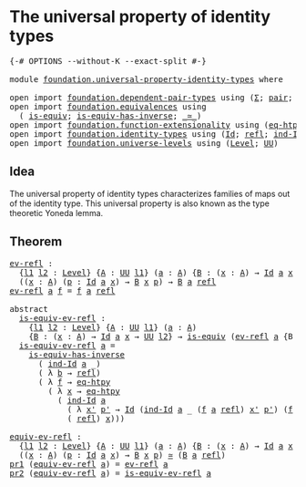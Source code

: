 # The universal property of identity types

<pre class="Agda"><a id="53" class="Symbol">{-#</a> <a id="57" class="Keyword">OPTIONS</a> <a id="65" class="Pragma">--without-K</a> <a id="77" class="Pragma">--exact-split</a> <a id="91" class="Symbol">#-}</a>

<a id="96" class="Keyword">module</a> <a id="103" href="foundation.universal-property-identity-types.html" class="Module">foundation.universal-property-identity-types</a> <a id="148" class="Keyword">where</a>

<a id="155" class="Keyword">open</a> <a id="160" class="Keyword">import</a> <a id="167" href="foundation.dependent-pair-types.html" class="Module">foundation.dependent-pair-types</a> <a id="199" class="Keyword">using</a> <a id="205" class="Symbol">(</a><a id="206" href="foundation-core.dependent-pair-types.html#502" class="Record">Σ</a><a id="207" class="Symbol">;</a> <a id="209" href="foundation-core.dependent-pair-types.html#575" class="InductiveConstructor">pair</a><a id="213" class="Symbol">;</a> <a id="215" href="foundation-core.dependent-pair-types.html#592" class="Field">pr1</a><a id="218" class="Symbol">;</a> <a id="220" href="foundation-core.dependent-pair-types.html#604" class="Field">pr2</a><a id="223" class="Symbol">)</a>
<a id="225" class="Keyword">open</a> <a id="230" class="Keyword">import</a> <a id="237" href="foundation.equivalences.html" class="Module">foundation.equivalences</a> <a id="261" class="Keyword">using</a>
  <a id="269" class="Symbol">(</a> <a id="271" href="foundation-core.equivalences.html#1543" class="Function">is-equiv</a><a id="279" class="Symbol">;</a> <a id="281" href="foundation-core.equivalences.html#3000" class="Function">is-equiv-has-inverse</a><a id="301" class="Symbol">;</a> <a id="303" href="foundation-core.equivalences.html#1608" class="Function Operator">_≃_</a><a id="306" class="Symbol">)</a>
<a id="308" class="Keyword">open</a> <a id="313" class="Keyword">import</a> <a id="320" href="foundation.function-extensionality.html" class="Module">foundation.function-extensionality</a> <a id="355" class="Keyword">using</a> <a id="361" class="Symbol">(</a><a id="362" href="foundation-core.function-extensionality.html#1463" class="Function">eq-htpy</a><a id="369" class="Symbol">)</a>
<a id="371" class="Keyword">open</a> <a id="376" class="Keyword">import</a> <a id="383" href="foundation.identity-types.html" class="Module">foundation.identity-types</a> <a id="409" class="Keyword">using</a> <a id="415" class="Symbol">(</a><a id="416" href="foundation-core.identity-types.html#1754" class="Datatype">Id</a><a id="418" class="Symbol">;</a> <a id="420" href="foundation-core.identity-types.html#1807" class="InductiveConstructor">refl</a><a id="424" class="Symbol">;</a> <a id="426" href="foundation-core.identity-types.html#2154" class="Function">ind-Id</a><a id="432" class="Symbol">)</a>
<a id="434" class="Keyword">open</a> <a id="439" class="Keyword">import</a> <a id="446" href="foundation.universe-levels.html" class="Module">foundation.universe-levels</a> <a id="473" class="Keyword">using</a> <a id="479" class="Symbol">(</a><a id="480" href="Agda.Primitive.html#597" class="Postulate">Level</a><a id="485" class="Symbol">;</a> <a id="487" href="foundation-core.universe-levels.html#222" class="Primitive">UU</a><a id="489" class="Symbol">)</a>
</pre>
## Idea

The universal property of identity types characterizes families of maps out of the identity type. This universal property is also known as the type theoretic Yoneda lemma.

## Theorem

<pre class="Agda"><a id="ev-refl"></a><a id="698" href="foundation.universal-property-identity-types.html#698" class="Function">ev-refl</a> <a id="706" class="Symbol">:</a>
  <a id="710" class="Symbol">{</a><a id="711" href="foundation.universal-property-identity-types.html#711" class="Bound">l1</a> <a id="714" href="foundation.universal-property-identity-types.html#714" class="Bound">l2</a> <a id="717" class="Symbol">:</a> <a id="719" href="Agda.Primitive.html#597" class="Postulate">Level</a><a id="724" class="Symbol">}</a> <a id="726" class="Symbol">{</a><a id="727" href="foundation.universal-property-identity-types.html#727" class="Bound">A</a> <a id="729" class="Symbol">:</a> <a id="731" href="foundation-core.universe-levels.html#222" class="Primitive">UU</a> <a id="734" href="foundation.universal-property-identity-types.html#711" class="Bound">l1</a><a id="736" class="Symbol">}</a> <a id="738" class="Symbol">(</a><a id="739" href="foundation.universal-property-identity-types.html#739" class="Bound">a</a> <a id="741" class="Symbol">:</a> <a id="743" href="foundation.universal-property-identity-types.html#727" class="Bound">A</a><a id="744" class="Symbol">)</a> <a id="746" class="Symbol">{</a><a id="747" href="foundation.universal-property-identity-types.html#747" class="Bound">B</a> <a id="749" class="Symbol">:</a> <a id="751" class="Symbol">(</a><a id="752" href="foundation.universal-property-identity-types.html#752" class="Bound">x</a> <a id="754" class="Symbol">:</a> <a id="756" href="foundation.universal-property-identity-types.html#727" class="Bound">A</a><a id="757" class="Symbol">)</a> <a id="759" class="Symbol">→</a> <a id="761" href="foundation-core.identity-types.html#1754" class="Datatype">Id</a> <a id="764" href="foundation.universal-property-identity-types.html#739" class="Bound">a</a> <a id="766" href="foundation.universal-property-identity-types.html#752" class="Bound">x</a> <a id="768" class="Symbol">→</a> <a id="770" href="foundation-core.universe-levels.html#222" class="Primitive">UU</a> <a id="773" href="foundation.universal-property-identity-types.html#714" class="Bound">l2</a><a id="775" class="Symbol">}</a> <a id="777" class="Symbol">→</a>
  <a id="781" class="Symbol">((</a><a id="783" href="foundation.universal-property-identity-types.html#783" class="Bound">x</a> <a id="785" class="Symbol">:</a> <a id="787" href="foundation.universal-property-identity-types.html#727" class="Bound">A</a><a id="788" class="Symbol">)</a> <a id="790" class="Symbol">(</a><a id="791" href="foundation.universal-property-identity-types.html#791" class="Bound">p</a> <a id="793" class="Symbol">:</a> <a id="795" href="foundation-core.identity-types.html#1754" class="Datatype">Id</a> <a id="798" href="foundation.universal-property-identity-types.html#739" class="Bound">a</a> <a id="800" href="foundation.universal-property-identity-types.html#783" class="Bound">x</a><a id="801" class="Symbol">)</a> <a id="803" class="Symbol">→</a> <a id="805" href="foundation.universal-property-identity-types.html#747" class="Bound">B</a> <a id="807" href="foundation.universal-property-identity-types.html#783" class="Bound">x</a> <a id="809" href="foundation.universal-property-identity-types.html#791" class="Bound">p</a><a id="810" class="Symbol">)</a> <a id="812" class="Symbol">→</a> <a id="814" href="foundation.universal-property-identity-types.html#747" class="Bound">B</a> <a id="816" href="foundation.universal-property-identity-types.html#739" class="Bound">a</a> <a id="818" href="foundation-core.identity-types.html#1807" class="InductiveConstructor">refl</a>
<a id="823" href="foundation.universal-property-identity-types.html#698" class="Function">ev-refl</a> <a id="831" href="foundation.universal-property-identity-types.html#831" class="Bound">a</a> <a id="833" href="foundation.universal-property-identity-types.html#833" class="Bound">f</a> <a id="835" class="Symbol">=</a> <a id="837" href="foundation.universal-property-identity-types.html#833" class="Bound">f</a> <a id="839" href="foundation.universal-property-identity-types.html#831" class="Bound">a</a> <a id="841" href="foundation-core.identity-types.html#1807" class="InductiveConstructor">refl</a>

<a id="847" class="Keyword">abstract</a>
  <a id="is-equiv-ev-refl"></a><a id="858" href="foundation.universal-property-identity-types.html#858" class="Function">is-equiv-ev-refl</a> <a id="875" class="Symbol">:</a>
    <a id="881" class="Symbol">{</a><a id="882" href="foundation.universal-property-identity-types.html#882" class="Bound">l1</a> <a id="885" href="foundation.universal-property-identity-types.html#885" class="Bound">l2</a> <a id="888" class="Symbol">:</a> <a id="890" href="Agda.Primitive.html#597" class="Postulate">Level</a><a id="895" class="Symbol">}</a> <a id="897" class="Symbol">{</a><a id="898" href="foundation.universal-property-identity-types.html#898" class="Bound">A</a> <a id="900" class="Symbol">:</a> <a id="902" href="foundation-core.universe-levels.html#222" class="Primitive">UU</a> <a id="905" href="foundation.universal-property-identity-types.html#882" class="Bound">l1</a><a id="907" class="Symbol">}</a> <a id="909" class="Symbol">(</a><a id="910" href="foundation.universal-property-identity-types.html#910" class="Bound">a</a> <a id="912" class="Symbol">:</a> <a id="914" href="foundation.universal-property-identity-types.html#898" class="Bound">A</a><a id="915" class="Symbol">)</a>
    <a id="921" class="Symbol">{</a><a id="922" href="foundation.universal-property-identity-types.html#922" class="Bound">B</a> <a id="924" class="Symbol">:</a> <a id="926" class="Symbol">(</a><a id="927" href="foundation.universal-property-identity-types.html#927" class="Bound">x</a> <a id="929" class="Symbol">:</a> <a id="931" href="foundation.universal-property-identity-types.html#898" class="Bound">A</a><a id="932" class="Symbol">)</a> <a id="934" class="Symbol">→</a> <a id="936" href="foundation-core.identity-types.html#1754" class="Datatype">Id</a> <a id="939" href="foundation.universal-property-identity-types.html#910" class="Bound">a</a> <a id="941" href="foundation.universal-property-identity-types.html#927" class="Bound">x</a> <a id="943" class="Symbol">→</a> <a id="945" href="foundation-core.universe-levels.html#222" class="Primitive">UU</a> <a id="948" href="foundation.universal-property-identity-types.html#885" class="Bound">l2</a><a id="950" class="Symbol">}</a> <a id="952" class="Symbol">→</a> <a id="954" href="foundation-core.equivalences.html#1543" class="Function">is-equiv</a> <a id="963" class="Symbol">(</a><a id="964" href="foundation.universal-property-identity-types.html#698" class="Function">ev-refl</a> <a id="972" href="foundation.universal-property-identity-types.html#910" class="Bound">a</a> <a id="974" class="Symbol">{</a><a id="975" class="Argument">B</a> <a id="977" class="Symbol">=</a> <a id="979" href="foundation.universal-property-identity-types.html#922" class="Bound">B</a><a id="980" class="Symbol">})</a>
  <a id="985" href="foundation.universal-property-identity-types.html#858" class="Function">is-equiv-ev-refl</a> <a id="1002" href="foundation.universal-property-identity-types.html#1002" class="Bound">a</a> <a id="1004" class="Symbol">=</a>
    <a id="1010" href="foundation-core.equivalences.html#3000" class="Function">is-equiv-has-inverse</a>
      <a id="1037" class="Symbol">(</a> <a id="1039" href="foundation-core.identity-types.html#2154" class="Function">ind-Id</a> <a id="1046" href="foundation.universal-property-identity-types.html#1002" class="Bound">a</a> <a id="1048" class="Symbol">_)</a>
      <a id="1057" class="Symbol">(</a> <a id="1059" class="Symbol">λ</a> <a id="1061" href="foundation.universal-property-identity-types.html#1061" class="Bound">b</a> <a id="1063" class="Symbol">→</a> <a id="1065" href="foundation-core.identity-types.html#1807" class="InductiveConstructor">refl</a><a id="1069" class="Symbol">)</a>
      <a id="1077" class="Symbol">(</a> <a id="1079" class="Symbol">λ</a> <a id="1081" href="foundation.universal-property-identity-types.html#1081" class="Bound">f</a> <a id="1083" class="Symbol">→</a> <a id="1085" href="foundation-core.function-extensionality.html#1463" class="Function">eq-htpy</a>
        <a id="1101" class="Symbol">(</a> <a id="1103" class="Symbol">λ</a> <a id="1105" href="foundation.universal-property-identity-types.html#1105" class="Bound">x</a> <a id="1107" class="Symbol">→</a> <a id="1109" href="foundation-core.function-extensionality.html#1463" class="Function">eq-htpy</a>
          <a id="1127" class="Symbol">(</a> <a id="1129" href="foundation-core.identity-types.html#2154" class="Function">ind-Id</a> <a id="1136" href="foundation.universal-property-identity-types.html#1002" class="Bound">a</a>
            <a id="1150" class="Symbol">(</a> <a id="1152" class="Symbol">λ</a> <a id="1154" href="foundation.universal-property-identity-types.html#1154" class="Bound">x&#39;</a> <a id="1157" href="foundation.universal-property-identity-types.html#1157" class="Bound">p&#39;</a> <a id="1160" class="Symbol">→</a> <a id="1162" href="foundation-core.identity-types.html#1754" class="Datatype">Id</a> <a id="1165" class="Symbol">(</a><a id="1166" href="foundation-core.identity-types.html#2154" class="Function">ind-Id</a> <a id="1173" href="foundation.universal-property-identity-types.html#1002" class="Bound">a</a> <a id="1175" class="Symbol">_</a> <a id="1177" class="Symbol">(</a><a id="1178" href="foundation.universal-property-identity-types.html#1081" class="Bound">f</a> <a id="1180" href="foundation.universal-property-identity-types.html#1002" class="Bound">a</a> <a id="1182" href="foundation-core.identity-types.html#1807" class="InductiveConstructor">refl</a><a id="1186" class="Symbol">)</a> <a id="1188" href="foundation.universal-property-identity-types.html#1154" class="Bound">x&#39;</a> <a id="1191" href="foundation.universal-property-identity-types.html#1157" class="Bound">p&#39;</a><a id="1193" class="Symbol">)</a> <a id="1195" class="Symbol">(</a><a id="1196" href="foundation.universal-property-identity-types.html#1081" class="Bound">f</a> <a id="1198" href="foundation.universal-property-identity-types.html#1154" class="Bound">x&#39;</a> <a id="1201" href="foundation.universal-property-identity-types.html#1157" class="Bound">p&#39;</a><a id="1203" class="Symbol">))</a>
            <a id="1218" class="Symbol">(</a> <a id="1220" href="foundation-core.identity-types.html#1807" class="InductiveConstructor">refl</a><a id="1224" class="Symbol">)</a> <a id="1226" href="foundation.universal-property-identity-types.html#1105" class="Bound">x</a><a id="1227" class="Symbol">)))</a>

<a id="equiv-ev-refl"></a><a id="1232" href="foundation.universal-property-identity-types.html#1232" class="Function">equiv-ev-refl</a> <a id="1246" class="Symbol">:</a>
  <a id="1250" class="Symbol">{</a><a id="1251" href="foundation.universal-property-identity-types.html#1251" class="Bound">l1</a> <a id="1254" href="foundation.universal-property-identity-types.html#1254" class="Bound">l2</a> <a id="1257" class="Symbol">:</a> <a id="1259" href="Agda.Primitive.html#597" class="Postulate">Level</a><a id="1264" class="Symbol">}</a> <a id="1266" class="Symbol">{</a><a id="1267" href="foundation.universal-property-identity-types.html#1267" class="Bound">A</a> <a id="1269" class="Symbol">:</a> <a id="1271" href="foundation-core.universe-levels.html#222" class="Primitive">UU</a> <a id="1274" href="foundation.universal-property-identity-types.html#1251" class="Bound">l1</a><a id="1276" class="Symbol">}</a> <a id="1278" class="Symbol">(</a><a id="1279" href="foundation.universal-property-identity-types.html#1279" class="Bound">a</a> <a id="1281" class="Symbol">:</a> <a id="1283" href="foundation.universal-property-identity-types.html#1267" class="Bound">A</a><a id="1284" class="Symbol">)</a> <a id="1286" class="Symbol">{</a><a id="1287" href="foundation.universal-property-identity-types.html#1287" class="Bound">B</a> <a id="1289" class="Symbol">:</a> <a id="1291" class="Symbol">(</a><a id="1292" href="foundation.universal-property-identity-types.html#1292" class="Bound">x</a> <a id="1294" class="Symbol">:</a> <a id="1296" href="foundation.universal-property-identity-types.html#1267" class="Bound">A</a><a id="1297" class="Symbol">)</a> <a id="1299" class="Symbol">→</a> <a id="1301" href="foundation-core.identity-types.html#1754" class="Datatype">Id</a> <a id="1304" href="foundation.universal-property-identity-types.html#1279" class="Bound">a</a> <a id="1306" href="foundation.universal-property-identity-types.html#1292" class="Bound">x</a> <a id="1308" class="Symbol">→</a> <a id="1310" href="foundation-core.universe-levels.html#222" class="Primitive">UU</a> <a id="1313" href="foundation.universal-property-identity-types.html#1254" class="Bound">l2</a><a id="1315" class="Symbol">}</a> <a id="1317" class="Symbol">→</a>
  <a id="1321" class="Symbol">((</a><a id="1323" href="foundation.universal-property-identity-types.html#1323" class="Bound">x</a> <a id="1325" class="Symbol">:</a> <a id="1327" href="foundation.universal-property-identity-types.html#1267" class="Bound">A</a><a id="1328" class="Symbol">)</a> <a id="1330" class="Symbol">(</a><a id="1331" href="foundation.universal-property-identity-types.html#1331" class="Bound">p</a> <a id="1333" class="Symbol">:</a> <a id="1335" href="foundation-core.identity-types.html#1754" class="Datatype">Id</a> <a id="1338" href="foundation.universal-property-identity-types.html#1279" class="Bound">a</a> <a id="1340" href="foundation.universal-property-identity-types.html#1323" class="Bound">x</a><a id="1341" class="Symbol">)</a> <a id="1343" class="Symbol">→</a> <a id="1345" href="foundation.universal-property-identity-types.html#1287" class="Bound">B</a> <a id="1347" href="foundation.universal-property-identity-types.html#1323" class="Bound">x</a> <a id="1349" href="foundation.universal-property-identity-types.html#1331" class="Bound">p</a><a id="1350" class="Symbol">)</a> <a id="1352" href="foundation-core.equivalences.html#1608" class="Function Operator">≃</a> <a id="1354" class="Symbol">(</a><a id="1355" href="foundation.universal-property-identity-types.html#1287" class="Bound">B</a> <a id="1357" href="foundation.universal-property-identity-types.html#1279" class="Bound">a</a> <a id="1359" href="foundation-core.identity-types.html#1807" class="InductiveConstructor">refl</a><a id="1363" class="Symbol">)</a>
<a id="1365" href="foundation-core.dependent-pair-types.html#592" class="Field">pr1</a> <a id="1369" class="Symbol">(</a><a id="1370" href="foundation.universal-property-identity-types.html#1232" class="Function">equiv-ev-refl</a> <a id="1384" href="foundation.universal-property-identity-types.html#1384" class="Bound">a</a><a id="1385" class="Symbol">)</a> <a id="1387" class="Symbol">=</a> <a id="1389" href="foundation.universal-property-identity-types.html#698" class="Function">ev-refl</a> <a id="1397" href="foundation.universal-property-identity-types.html#1384" class="Bound">a</a>
<a id="1399" href="foundation-core.dependent-pair-types.html#604" class="Field">pr2</a> <a id="1403" class="Symbol">(</a><a id="1404" href="foundation.universal-property-identity-types.html#1232" class="Function">equiv-ev-refl</a> <a id="1418" href="foundation.universal-property-identity-types.html#1418" class="Bound">a</a><a id="1419" class="Symbol">)</a> <a id="1421" class="Symbol">=</a> <a id="1423" href="foundation.universal-property-identity-types.html#858" class="Function">is-equiv-ev-refl</a> <a id="1440" href="foundation.universal-property-identity-types.html#1418" class="Bound">a</a>
</pre>